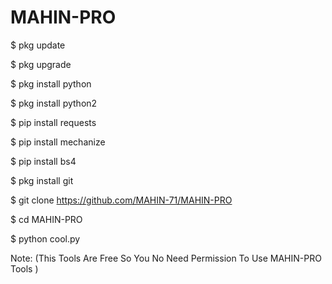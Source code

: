 # MAHIN-PRO


$ pkg update

$ pkg upgrade

$ pkg install python

$ pkg install python2

$ pip install requests

$ pip install mechanize

$ pip install bs4

$ pkg install git

$ git clone https://github.com/MAHIN-71/MAHIN-PRO

$ cd MAHIN-PRO

$ python cool.py

Note: (This Tools Are Free So You No Need Permission To Use MAHIN-PRO Tools )
